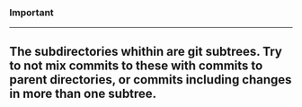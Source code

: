 ### Important

---
The subdirectories whithin are git subtrees.
Try to not mix commits to these
with commits to parent directories,
or commits including changes
in more than one subtree.
---